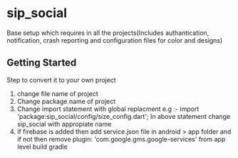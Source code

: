 # sip_social

Base setup which requires in all the projects(Includes authantication, notification, crash reporting and configuration files for color and designs)

## Getting Started

Step to convert it to your own project
1. change file name of project
2. Change package name of project
3. Change import statement with global replacment
  e.g :- import 'package:sip_social/config/size_config.dart';
  In above statement change sip_social with appropiate name
4. if firebase is added then add service.json file in android > app folder and if not then remove
   plugin: 'com.google.gms.google-services' from app level build gradle




